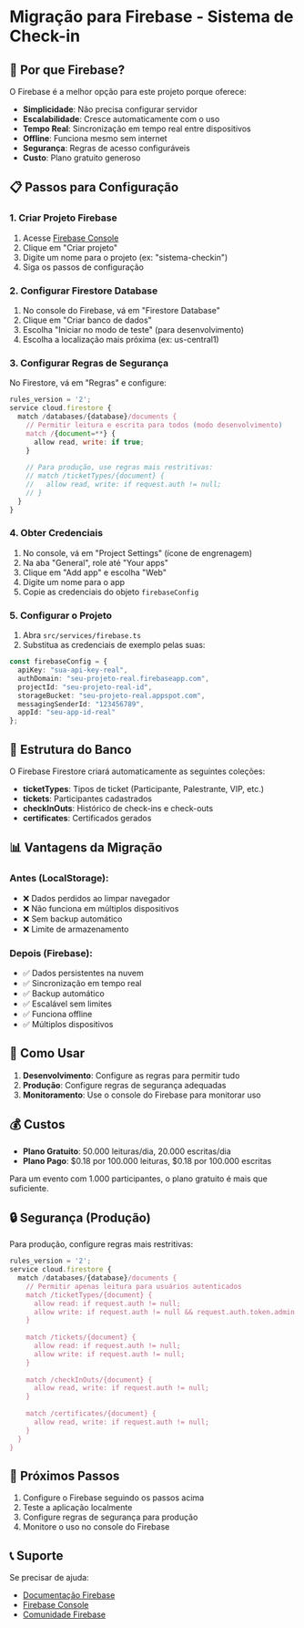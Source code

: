 # Migração para Firebase - Sistema de Check-in

## 🚀 Por que Firebase?

O Firebase é a melhor opção para este projeto porque oferece:

- **Simplicidade**: Não precisa configurar servidor
- **Escalabilidade**: Cresce automaticamente com o uso
- **Tempo Real**: Sincronização em tempo real entre dispositivos
- **Offline**: Funciona mesmo sem internet
- **Segurança**: Regras de acesso configuráveis
- **Custo**: Plano gratuito generoso

## 📋 Passos para Configuração

### 1. Criar Projeto Firebase

1. Acesse [Firebase Console](https://console.firebase.google.com/)
2. Clique em "Criar projeto"
3. Digite um nome para o projeto (ex: "sistema-checkin")
4. Siga os passos de configuração

### 2. Configurar Firestore Database

1. No console do Firebase, vá em "Firestore Database"
2. Clique em "Criar banco de dados"
3. Escolha "Iniciar no modo de teste" (para desenvolvimento)
4. Escolha a localização mais próxima (ex: us-central1)

### 3. Configurar Regras de Segurança

No Firestore, vá em "Regras" e configure:

```javascript
rules_version = '2';
service cloud.firestore {
  match /databases/{database}/documents {
    // Permitir leitura e escrita para todos (modo desenvolvimento)
    match /{document=**} {
      allow read, write: if true;
    }
    
    // Para produção, use regras mais restritivas:
    // match /ticketTypes/{document} {
    //   allow read, write: if request.auth != null;
    // }
  }
}
```

### 4. Obter Credenciais

1. No console, vá em "Project Settings" (ícone de engrenagem)
2. Na aba "General", role até "Your apps"
3. Clique em "Add app" e escolha "Web"
4. Digite um nome para o app
5. Copie as credenciais do objeto `firebaseConfig`

### 5. Configurar o Projeto

1. Abra `src/services/firebase.ts`
2. Substitua as credenciais de exemplo pelas suas:

```typescript
const firebaseConfig = {
  apiKey: "sua-api-key-real",
  authDomain: "seu-projeto-real.firebaseapp.com",
  projectId: "seu-projeto-real-id",
  storageBucket: "seu-projeto-real.appspot.com",
  messagingSenderId: "123456789",
  appId: "seu-app-id-real"
};
```

## 🔧 Estrutura do Banco

O Firebase Firestore criará automaticamente as seguintes coleções:

- **ticketTypes**: Tipos de ticket (Participante, Palestrante, VIP, etc.)
- **tickets**: Participantes cadastrados
- **checkInOuts**: Histórico de check-ins e check-outs
- **certificates**: Certificados gerados

## 📊 Vantagens da Migração

### Antes (LocalStorage):
- ❌ Dados perdidos ao limpar navegador
- ❌ Não funciona em múltiplos dispositivos
- ❌ Sem backup automático
- ❌ Limite de armazenamento

### Depois (Firebase):
- ✅ Dados persistentes na nuvem
- ✅ Sincronização em tempo real
- ✅ Backup automático
- ✅ Escalável sem limites
- ✅ Funciona offline
- ✅ Múltiplos dispositivos

## 🚀 Como Usar

1. **Desenvolvimento**: Configure as regras para permitir tudo
2. **Produção**: Configure regras de segurança adequadas
3. **Monitoramento**: Use o console do Firebase para monitorar uso

## 💰 Custos

- **Plano Gratuito**: 50.000 leituras/dia, 20.000 escritas/dia
- **Plano Pago**: $0.18 por 100.000 leituras, $0.18 por 100.000 escritas

Para um evento com 1.000 participantes, o plano gratuito é mais que suficiente.

## 🔒 Segurança (Produção)

Para produção, configure regras mais restritivas:

```javascript
rules_version = '2';
service cloud.firestore {
  match /databases/{database}/documents {
    // Permitir apenas leitura para usuários autenticados
    match /ticketTypes/{document} {
      allow read: if request.auth != null;
      allow write: if request.auth != null && request.auth.token.admin == true;
    }
    
    match /tickets/{document} {
      allow read: if request.auth != null;
      allow write: if request.auth != null;
    }
    
    match /checkInOuts/{document} {
      allow read, write: if request.auth != null;
    }
    
    match /certificates/{document} {
      allow read, write: if request.auth != null;
    }
  }
}
```

## 🎯 Próximos Passos

1. Configure o Firebase seguindo os passos acima
2. Teste a aplicação localmente
3. Configure regras de segurança para produção
4. Monitore o uso no console do Firebase

## 📞 Suporte

Se precisar de ajuda:
- [Documentação Firebase](https://firebase.google.com/docs)
- [Firebase Console](https://console.firebase.google.com/)
- [Comunidade Firebase](https://firebase.google.com/community) 